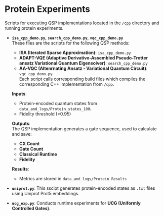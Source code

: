 # Protein Experiments

Scripts for executing QSP implementations located in the `/cpp` directory and running protein experiments.
- **`isa_cpp_demo.py`**, **`search_cpp_demo.py`**, **`vqc_cpp_demo.py`**  
  These files are the scripts for the following QSP methods:  
  - **ISA (Iterated Sparse Approximation)**: `isa_cpp_demo.py`  
  - **ADAPT-VQE (Adaptive Derivative-Assembled Pseudo-Trotter ansatz Variational Quantum Eigensolver)**: `search_cpp_demo.py`  
  - **AA-VQC (Altenrnating Ansatz - Variational Quantum Circuit)**: `vqc_cpp_demo.py`  
    Each script calls corresponding build files which compiles the corresponding C++ implementation from `/cpp`. 

  **Inputs**:  
  - Protein-encoded quantum states from `data_and_logs/Protein_states_100`.  
  - Fidelity threshold (>0.95)

  **Outputs**:  
  The QSP implementation generates a gate sequence, used to calculate and save:  
  - **CX Count**  
  - **Gate Count**
  - **Classical Runtime**  
  - **Fidelity**

  **Results**:  
  - Metrics are stored in `data_and_logs/Protein_Results`

- **`uniprot.py`**: This sscipt generates protein-encoded states as `.txt` files using Uniprot Prot5 embeddings. 
- **`ucg_exp.py`**: Conducts runtime experiments for **UCG (Uniformly Controlled Gates)**.


